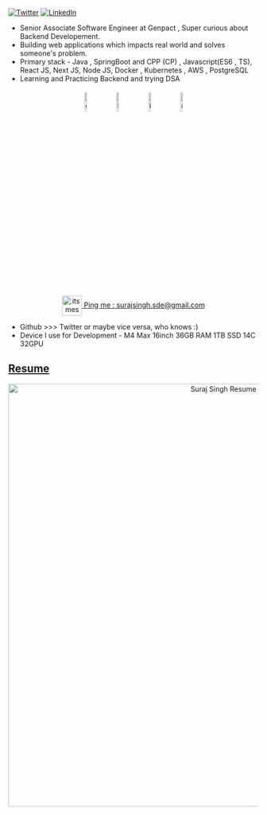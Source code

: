 </div>
<a href="https://twitter.com/itsmesuraj20" target="__blank"><img src="https://img.shields.io/twitter/follow/itsmesuraj20?style=social" alt="Twitter"></a>
<a href="www.linkedin.com/in/itsmesuraj20" target="_blank"><img src="https://img.shields.io/badge/LinkedIn-%230077B5.svg?&style=flat-square&logo=linkedin&logoColor=white" alt="LinkedIn"></a>
</a>
<br>


- Senior Associate Software Engineer at Genpact , Super curious about Backend Developement.
- Building web applications which impacts real world and solves someone's problem.
- Primary stack - Java , SpringBoot and CPP (CP) , Javascript(ES6 , TS), React JS, Next JS, Node JS, Docker , Kubernetes , AWS , PostgreSQL
- Learning and Practicing Backend and trying DSA
  

<div align="center">
	<p align="center">  <a href="https://github.com/itsmesuraj20"><img alt="github" width="10%" style="padding:5px" src="https://img.icons8.com/clouds/100/000000/github.png"/></a>
	<a href="https://www.linkedin.com/in/itsmesuraj20/"><img alt="linkedin" width="10%" style="padding:5px" src="https://img.icons8.com/clouds/100/000000/linkedin.png"/></a>
	<a href="https://www.instagram.com/itsmesuraj20/"><img alt="instagram" width="10%" style="padding:5px" src="https://img.icons8.com/clouds/100/000000/instagram.png"/></a>
	<a href="https://medium.com/itsmesuraj20/"><img alt="medium" width="10%" style="padding:5px" src="https://img.icons8.com/clouds/100/000000/goodnotes.png"/></a>
</p>
 <a href="mailto:surajsingh.sde@gmail.com" target="_blank">
  <img align="center" src="https://img.icons8.com/?size=100&id=6QtoKjRma1Cq&format=png&color=000000" alt="itsmesuraj20" height="40" width="40" />
  Ping me : <span>surajsingh.sde@gmail.com</span>
</a>
</div>




- Github >>> Twitter or maybe vice versa, who knows :)
- Device I use for Development - M4 Max 16inch 36GB RAM 1TB SSD 14C 32GPU
<!-- 
- Shreyashi I miss you -- REST IN PEACE 🥺....
-->
</div>

<div>
<p align="center">
  <strong><h2><a href="https://drive.google.com/file/d/16bOZUVnYmgy7n7pcDKqTmFQwvcu53p7c/view?usp=sharing">Resume</a></h2></strong>
</p>

<p align="center">
  <a href="https://drive.google.com/file/d/16bOZUVnYmgy7n7pcDKqTmFQwvcu53p7c/view?usp=sharing" target="_blank">
    <img src="https://i.postimg.cc/WbfBcDk0/SWE-Resume-Template-2-page-0001.jpg" alt="Suraj Singh Resume" width="850px">
  </a>
</p>
</div>
<!-- 
<p align="center"> <a href="https://twitter.com/itsmesuraj20" target="blank"><img src="https://img.shields.io/twitter/follow/itsmesuraj20?logo=twitter&style=for-the-badge" alt="itsmesuraj20" /></a> </p>
<h1 align="center">Hi <img src="https://raw.githubusercontent.com/MartinHeinz/MartinHeinz/master/wave.gif" width="30px">, I'm Suraj Singh</h1>
<h1 align="center">Currently @Genpact as a Senior Associate Software Engineer</h1>
<p align="center">
  <img src="https://github.com/thompsonemerson/thompsonemerson/raw/master/cover-thompson.png" />
  - I can help you convert your ideas into SAAS, hit me up at [surajsingh.sde@gmail.com](mailto:surajsingh.sde@gmail.com)
<a href="https://www.facebook.com/itsmesuraj20"><img alt="facebook" width="10%" style="padding:5px" src="https://img.icons8.com/clouds/100/000000/facebook-new.png"/></a>

</p>
- Internships, Jobs, Tech, projects and more at [Twitter](https://twitter.com/itsmesuraj20)
<h3 align="left">Languages and Tools:</h3>
<a href="https://www.w3schools.com/cpp/" target="_blank" rel="noreferrer"> <img src="https://raw.githubusercontent.com/devicons/devicon/master/icons/cplusplus/cplusplus-original.svg" alt="cplusplus" width="40" height="40"/> </a> <a href="https://www.w3schools.com/css/" target="_blank" rel="noreferrer"> <img src="https://raw.githubusercontent.com/devicons/devicon/master/icons/css3/css3-original-wordmark.svg" alt="css3" width="40" height="40"/> </a>  <a href="https://www.w3.org/html/" target="_blank" rel="noreferrer"> <img src="https://raw.githubusercontent.com/devicons/devicon/master/icons/html5/html5-original-wordmark.svg" alt="html5" width="40" height="40"/> </a> <a href="https://developer.mozilla.org/en-US/docs/Web/JavaScript" target="_blank" rel="noreferrer"> <img src="https://raw.githubusercontent.com/devicons/devicon/master/icons/javascript/javascript-original.svg" alt="javascript" width="40" height="40"/> </a> <a href="https://nextjs.org/" target="_blank"><img src="https://upload.wikimedia.org/wikipedia/commons/8/8e/Nextjs-logo.svg" alt="Next.js" height="30" width="40" /></a><a href="https://reactjs.org/" target="_blank"><img src="https://upload.wikimedia.org/wikipedia/commons/a/a7/React-icon.svg" alt="React.js" height="30" width="40" /></a>

<p align="center"> <a href="https://twitter.com/itsmesuraj20" target="blank"><img src="https://img.shields.io/twitter/follow/itsmesuraj20?logo=twitter&style=for-the-badge" alt="itsmesuraj20" /></a> </p>



<div align="center">
  <h3>Connect with me:</h3>
  <p>
    <a href="https://twitter.com/itsmesuraj20" target="_blank">
      <img src="https://raw.githubusercontent.com/rahuldkjain/github-profile-readme-generator/master/src/images/icons/Social/twitter.svg" alt="itsmesuraj20" height="30" width="40" />
    </a>
    <a href="https://linkedin.com/in/itsmesuraj20" target="_blank">
      <img src="https://raw.githubusercontent.com/rahuldkjain/github-profile-readme-generator/master/src/images/icons/Social/linked-in-alt.svg" alt="in/itsmesuraj20" height="30" width="40" />
    </a>
  </p>
</div>

<div align="center">
  <h3>My Social Media</h3>
  <p>
    <a href="https://instagram.com/itsmesuraj20" target="_blank">
      <img src="https://raw.githubusercontent.com/rahuldkjain/github-profile-readme-generator/master/src/images/icons/Social/instagram.svg" alt="itsmesuraj20" height="30" width="40" />
    </a>
    <a href="https://medium.com/itsmesuraj20" target="_blank">
      <img src="https://raw.githubusercontent.com/rahuldkjain/github-profile-readme-generator/master/src/images/icons/Social/medium.svg" alt="itsmesuraj20" height="30" width="40" />
    </a>
    <a href="https://www.youtube.com/@itsmesuraj20" target="_blank">
      <img src="https://raw.githubusercontent.com/rahuldkjain/github-profile-readme-generator/master/src/images/icons/Social/youtube.svg" alt="itsmesuraj20" height="30" width="40" />
    </a>
  </p>
</div>




## Coding Profile which focus on Problem Solving only
<a href="https://www.codechef.com/users/itsmesuraj20" target="blank"><img align="center" src="https://cdn.jsdelivr.net/npm/simple-icons@3.1.0/icons/codechef.svg" alt="itsmesuraj20" height="30" width="40" /></a>
<a href="https://codeforces.com/profile/itsmesuraj20" target="blank"><img align="center" src="https://raw.githubusercontent.com/rahuldkjain/github-profile-readme-generator/master/src/images/icons/Social/codeforces.svg" alt="itsmesuraj20" height="30" width="40" /></a>
<a href="https://www.leetcode.com/itsmesuraj20" target="blank"><img align="center" src="https://raw.githubusercontent.com/rahuldkjain/github-profile-readme-generator/master/src/images/icons/Social/leet-code.svg" alt="itsmesuraj20" height="30" width="40" /></a>
<a href="https://auth.geeksforgeeks.org/user/itsmesuraj20" target="blank"><img align="center" src="https://raw.githubusercontent.com/rahuldkjain/github-profile-readme-generator/master/src/images/icons/Social/geeks-for-geeks.svg" alt="itsmesuraj20" height="30" width="40" /></a>




<h3 align="left">Languages and Tools:</h3>
<a href="https://www.w3schools.com/cpp/" target="_blank" rel="noreferrer"> <img src="https://raw.githubusercontent.com/devicons/devicon/master/icons/cplusplus/cplusplus-original.svg" alt="cplusplus" width="40" height="40"/> </a> <a href="https://www.w3schools.com/css/" target="_blank" rel="noreferrer"> <img src="https://raw.githubusercontent.com/devicons/devicon/master/icons/css3/css3-original-wordmark.svg" alt="css3" width="40" height="40"/> </a>  <a href="https://www.w3.org/html/" target="_blank" rel="noreferrer"> <img src="https://raw.githubusercontent.com/devicons/devicon/master/icons/html5/html5-original-wordmark.svg" alt="html5" width="40" height="40"/> </a> <a href="https://developer.mozilla.org/en-US/docs/Web/JavaScript" target="_blank" rel="noreferrer"> <img src="https://raw.githubusercontent.com/devicons/devicon/master/icons/javascript/javascript-original.svg" alt="javascript" width="40" height="40"/> </a> <a href="https://nextjs.org/" target="_blank"><img src="https://upload.wikimedia.org/wikipedia/commons/8/8e/Nextjs-logo.svg" alt="Next.js" height="30" width="40" /></a><a href="https://reactjs.org/" target="_blank"><img src="https://upload.wikimedia.org/wikipedia/commons/a/a7/React-icon.svg" alt="React.js" height="30" width="40" /></a>



<h3 align="left">Currently Learning Languages and Tools from Sources like (Youtube , Harkirat Cohort , and Documentation):</h3>
<p align="left"><a href="https://www.docker.com/" target="_blank" rel="noreferrer"> <img src="https://raw.githubusercontent.com/devicons/devicon/master/icons/docker/docker-original-wordmark.svg" alt="docker" width="40" height="40"/> </a> <a href="https://aws.amazon.com" target="_blank" rel="noreferrer"> <img src="https://raw.githubusercontent.com/devicons/devicon/master/icons/amazonwebservices/amazonwebservices-original-wordmark.svg" alt="aws" width="40" height="40"/> </a><a href="https://graphql.org" target="_blank" rel="noreferrer"> <img src="https://www.vectorlogo.zone/logos/graphql/graphql-icon.svg" alt="graphql" width="40" height="40"/> </a> <a href="https://appwrite.io" target="_blank" rel="noreferrer"> <img src="https://www.vectorlogo.zone/logos/appwriteio/appwriteio-icon.svg" alt="appwrite" width="40" height="40"/> </a>  <a href="https://www.gnu.org/software/bash/" target="_blank" rel="noreferrer"> <img src="https://www.vectorlogo.zone/logos/gnu_bash/gnu_bash-icon.svg" alt="bash" width="40" height="40"/> </a>  <a href="https://expressjs.com" target="_blank" rel="noreferrer"> <img src="https://raw.githubusercontent.com/devicons/devicon/master/icons/express/express-original-wordmark.svg" alt="express" width="40" height="40"/> </a> <a href="https://www.figma.com/" target="_blank" rel="noreferrer"> <img src="https://www.vectorlogo.zone/logos/figma/figma-icon.svg" alt="figma" width="40" height="40"/> </a> <a href="https://firebase.google.com/" target="_blank" rel="noreferrer"> <img src="https://www.vectorlogo.zone/logos/firebase/firebase-icon.svg" alt="firebase" width="40" height="40"/> </a> <a href="https://flask.palletsprojects.com/" target="_blank" rel="noreferrer"> <img src="https://www.vectorlogo.zone/logos/pocoo_flask/pocoo_flask-icon.svg" alt="flask" width="40" height="40"/> </a> <a href="https://git-scm.com/" target="_blank" rel="noreferrer"> <img src="https://www.vectorlogo.zone/logos/git-scm/git-scm-icon.svg" alt="git" width="40" height="40"/> </a>  <a href="https://www.java.com" target="_blank" rel="noreferrer"> <img src="https://raw.githubusercontent.com/devicons/devicon/master/icons/java/java-original.svg" alt="java" width="40" height="40"/> </a> <a href="https://www.jenkins.io" target="_blank" rel="noreferrer"> <img src="https://www.vectorlogo.zone/logos/jenkins/jenkins-icon.svg" alt="jenkins" width="40" height="40"/> </a> <a href="https://kafka.apache.org/" target="_blank" rel="noreferrer"> <img src="https://www.vectorlogo.zone/logos/apache_kafka/apache_kafka-icon.svg" alt="kafka" width="40" height="40"/> </a> <a href="https://kubernetes.io" target="_blank" rel="noreferrer"> <img src="https://www.vectorlogo.zone/logos/kubernetes/kubernetes-icon.svg" alt="kubernetes" width="40" height="40"/> </a> <a href="https://www.mongodb.com/" target="_blank" rel="noreferrer"> <img src="https://raw.githubusercontent.com/devicons/devicon/master/icons/mongodb/mongodb-original-wordmark.svg" alt="mongodb" width="40" height="40"/> </a> <a href="https://www.mysql.com/" target="_blank" rel="noreferrer"> <img src="https://raw.githubusercontent.com/devicons/devicon/master/icons/mysql/mysql-original-wordmark.svg" alt="mysql" width="40" height="40"/> </a> <a href="https://nextjs.org/" target="_blank" rel="noreferrer"> <img src="https://cdn.worldvectorlogo.com/logos/nextjs-2.svg" alt="nextjs" width="40" height="40"/> </a> <a href="https://nodejs.org" target="_blank" rel="noreferrer"> <img src="https://raw.githubusercontent.com/devicons/devicon/master/icons/nodejs/nodejs-original-wordmark.svg" alt="nodejs" width="40" height="40"/> </a> <a href="https://nuxtjs.org/" target="_blank" rel="noreferrer"> <img src="https://www.vectorlogo.zone/logos/nuxtjs/nuxtjs-icon.svg" alt="nuxtjs" width="40" height="40"/> </a> <a href="https://opencv.org/" target="_blank" rel="noreferrer"> <img src="https://www.vectorlogo.zone/logos/opencv/opencv-icon.svg" alt="opencv" width="40" height="40"/> </a> <a href="https://www.postgresql.org" target="_blank" rel="noreferrer"> <img src="https://raw.githubusercontent.com/devicons/devicon/master/icons/postgresql/postgresql-original-wordmark.svg" alt="postgresql" width="40" height="40"/> </a> <a href="https://postman.com" target="_blank" rel="noreferrer"> <img src="https://www.vectorlogo.zone/logos/getpostman/getpostman-icon.svg" alt="postman" width="40" height="40"/> </a> <a href="https://reactjs.org/" target="_blank" rel="noreferrer"> <img src="https://raw.githubusercontent.com/devicons/devicon/master/icons/react/react-original-wordmark.svg" alt="react" width="40" height="40"/> </a> <a href="https://redis.io" target="_blank" rel="noreferrer"> <img src="https://raw.githubusercontent.com/devicons/devicon/master/icons/redis/redis-original-wordmark.svg" alt="redis" width="40" height="40"/> </a> <a href="https://redux.js.org" target="_blank" rel="noreferrer"> <img src="https://raw.githubusercontent.com/devicons/devicon/master/icons/redux/redux-original.svg" alt="redux" width="40" height="40"/> </a> <a href="https://spring.io/" target="_blank" rel="noreferrer"> <img src="https://www.vectorlogo.zone/logos/springio/springio-icon.svg" alt="spring" width="40" height="40"/> </a> <a href="https://tailwindcss.com/" target="_blank" rel="noreferrer"> <img src="https://www.vectorlogo.zone/logos/tailwindcss/tailwindcss-icon.svg" alt="tailwind" width="40" height="40"/> </a> <a href="https://www.tensorflow.org" target="_blank" rel="noreferrer"> <img src="https://www.vectorlogo.zone/logos/tensorflow/tensorflow-icon.svg" alt="tensorflow" width="40" height="40"/> </a> <a href="https://www.typescriptlang.org/" target="_blank" rel="noreferrer"> <img src="https://raw.githubusercontent.com/devicons/devicon/master/icons/typescript/typescript-original.svg" alt="typescript" width="40" height="40"/> </a> </p>
 
<p><img align="left" src="https://github-readme-stats.vercel.app/api/top-langs?username=itsmesuraj20&show_icons=true&locale=en&layout=compact" alt="itsmesuraj20" /></p>

<p>&nbsp;<img align="center" src="https://github-readme-stats.vercel.app/api?username=itsmesuraj20&show_icons=true&locale=en" alt="itsmesuraj20" /></p>

<p><img align="center" src="https://github-readme-streak-stats.herokuapp.com/?user=itsmesuraj20&" alt="itsmesuraj20" /></p> -->
